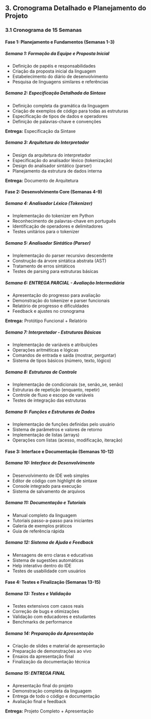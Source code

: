 ## 3. Cronograma Detalhado e Planejamento do Projeto

### 3.1 Cronograma de 15 Semanas

#### Fase 1: Planejamento e Fundamentos (Semanas 1-3)

##### Semana 1: Formação da Equipe e Proposta Inicial
- Definição de papéis e responsabilidades
- Criação da proposta inicial da linguagem
- Estabelecimento do diário de desenvolvimento
- Pesquisa de linguagens similares e referências


##### Semana 2: Especificação Detalhada da Sintaxe
- Definição completa da gramática da linguagem
- Criação de exemplos de código para todas as estruturas
- Especificação de tipos de dados e operadores
- Definição de palavras-chave e convenções

**Entrega:** Especificação da Sintaxe

##### Semana 3: Arquitetura do Interpretador
- Design da arquitetura do interpretador
- Especificação do analisador léxico (tokenização)
- Design do analisador sintático (parser)
- Planejamento da estrutura de dados interna

**Entrega:** Documento de Arquitetura

#### Fase 2: Desenvolvimento Core (Semanas 4-9)

##### Semana 4: Analisador Léxico (Tokenizer)
- Implementação do tokenizer em Python
- Reconhecimento de palavras-chave em português
- Identificação de operadores e delimitadores
- Testes unitários para o tokenizer

##### Semana 5: Analisador Sintático (Parser)
- Implementação do parser recursivo descendente
- Construção da árvore sintática abstrata (AST)
- Tratamento de erros sintáticos
- Testes de parsing para estruturas básicas

##### Semana 6: ENTREGA PARCIAL - Avaliação Intermediária
- Apresentação do progresso para avaliação
- Demonstração do tokenizer e parser funcionais
- Relatório de progresso e dificuldades
- Feedback e ajustes no cronograma

**Entrega:** Protótipo Funcional + Relatório

##### Semana 7: Interpretador - Estruturas Básicas
- Implementação de variáveis e atribuições
- Operações aritméticas e lógicas
- Comandos de entrada e saída (mostrar, perguntar)
- Sistema de tipos básicos (número, texto, lógico)

##### Semana 8: Estruturas de Controle
- Implementação de condicionais (se, senão_se, senão)
- Estruturas de repetição (enquanto, repetir)
- Controle de fluxo e escopo de variáveis
- Testes de integração das estruturas

##### Semana 9: Funções e Estruturas de Dados
- Implementação de funções definidas pelo usuário
- Sistema de parâmetros e valores de retorno
- Implementação de listas (arrays)
- Operações com listas (acesso, modificação, iteração)

#### Fase 3: Interface e Documentação (Semanas 10-12)

##### Semana 10: Interface de Desenvolvimento
- Desenvolvimento de IDE web simples
- Editor de código com highlight de sintaxe
- Console integrado para execução
- Sistema de salvamento de arquivos

##### Semana 11: Documentação e Tutoriais
- Manual completo da linguagem
- Tutoriais passo-a-passo para iniciantes
- Galeria de exemplos práticos
- Guia de referência rápida

##### Semana 12: Sistema de Ajuda e Feedback
- Mensagens de erro claras e educativas
- Sistema de sugestões automáticas
- Help interativo dentro do IDE
- Testes de usabilidade com usuários

#### Fase 4: Testes e Finalização (Semanas 13-15)

##### Semana 13: Testes e Validação
- Testes extensivos com casos reais
- Correção de bugs e otimizações
- Validação com educadores e estudantes
- Benchmarks de performance

##### Semana 14: Preparação da Apresentação
- Criação de slides e material de apresentação
- Preparação de demonstrações ao vivo
- Ensaios da apresentação final
- Finalização da documentação técnica

##### Semana 15: ENTREGA FINAL
- Apresentação final do projeto
- Demonstração completa da linguagem
- Entrega de todo o código e documentação
- Avaliação final e feedback

**Entrega:** Projeto Completo + Apresentação
